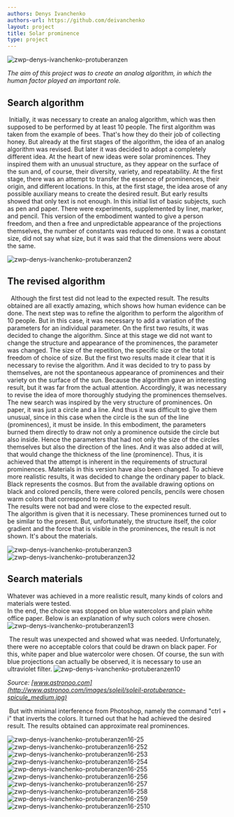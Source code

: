 ```yaml
---
authors: Denys Ivanchenko
authors-url: https://github.com/deivanchenko
layout: project
title: Solar prominence
type: project
---
```


![zwp-denys-ivanchenko-protuberanzen](splash.png)  


*The aim of this project was to create an analog algorithm, in which the human factor played an important role.*

## Search algorithm
​
Initially, it was necessary to create an analog algorithm, which was then supposed to be performed by at least 10 people. The first algorithm was taken from the example of bees. That's how they do their job of collecting honey. But already at the first stages of the algorithm, the idea of ​​an analog algorithm was revised. But later it was decided to adopt a completely different idea. At the heart of new ideas were solar prominences. They inspired them with an unusual structure, as they appear on the surface of the sun and, of course, their diversity, variety, and repeatability. At the first stage, there was an attempt to transfer the essence of prominences, their origin, and different locations. In this, at the first stage, the idea arose of any possible auxiliary means to create the desired result. But early results showed that only text is not enough. In this initial list of basic subjects, such as pen and paper. There were experiments, supplemented by liner, marker, and pencil. This version of the embodiment wanted to give a person freedom, and then a free and unpredictable appearance of the projections themselves, the number of constants was reduced to one. It was a constant size, did not say what size, but it was said that the dimensions were about the same.

![zwp-denys-ivanchenko-protuberanzen2](./assets/images/Protuberanzen2.png)

## The revised algorithm
​
​
Although the first test did not lead to the expected result. The results obtained are all exactly amazing, which shows how human evidence can be done.
The next step was to refine the algorithm to perform the algorithm of 10 people. But in this case, it was necessary to add a variation of the parameters for an individual parameter. On the first two results, it was decided to change the algorithm. Since at this stage we did not want to change the structure and appearance of the prominences, the parameter was changed. The size of the repetition, the specific size or the total freedom of choice of size. But the first two results made it clear that it is necessary to revise the algorithm. And it was decided to try to pass by themselves, are not the spontaneous appearance of prominences and their variety on the surface of the sun. Because the algorithm gave an interesting result, but it was far from the actual attention.
Accordingly, it was necessary to revise the idea of ​​more thoroughly studying the prominences themselves.
The new search was inspired by the very structure of prominences.
On paper, it was just a circle and a line. And thus it was difficult to give them unusual, since in this case when the circle is the sun of the line (prominences), it must be inside.
In this embodiment, the parameters burned them directly to draw not only a prominence outside the circle but also inside. Hence the parameters that had not only the size of the circles themselves but also the direction of the lines. And it was also added at will, that would change the thickness of the line (prominence). Thus, it is achieved that the attempt is inherent in the requirements of structural prominences.
Materials in this version have also been changed. To achieve more realistic results, it was decided to change the ordinary paper to black. Black represents the cosmos. But from the available drawing options on black and colored pencils, there were colored pencils, pencils were chosen warm colors that correspond to reality.  
The results were not bad and were close to the expected result.  
The algorithm is given that it is necessary. These prominences turned out to be similar to the present. But, unfortunately, the structure itself, the color gradient and the force that is visible in the prominences, the result is not shown. It's about the materials.  

![zwp-denys-ivanchenko-protuberanzen3](./assets/images/Protuberanzen3.png)
![zwp-denys-ivanchenko-protuberanzen32](./assets/images/Protuberanzen32.png)

## Search materials

Whatever was achieved in a more realistic result, many kinds of colors and materials were tested.  
In the end, the choice was stopped on blue watercolors and plain white office paper. Below is an explanation of why such colors were chosen.
![zwp-denys-ivanchenko-protuberanzen13](./assets/images/Protuberanzen13.png)


​
The result was unexpected and showed what was needed.
Unfortunately, there were no acceptable colors that could be drawn on black paper.
For this, white paper and blue watercolor were chosen.
Of course, the sun with blue projections can actually be observed, it is necessary to use an ultraviolet filter.
![zwp-denys-ivanchenko-protuberanzen10](./assets/images/Protuberanzen10.png)

*Source: [www.astronoo.com](http://www.astronoo.com/images/soleil/soleil-protuberance-spicule_medium.jpg)*

​
But with minimal interference from Photoshop, namely the command "ctrl + i" that inverts the colors. It turned out that he had achieved the desired result. 
The results obtained can approximate real prominences.  

![zwp-denys-ivanchenko-protuberanzen16-25](./assets/images/Protuberanzen16-25.png)
![zwp-denys-ivanchenko-protuberanzen16-252](./assets/images/Protuberanzen16-252.png)
![zwp-denys-ivanchenko-protuberanzen16-253](./assets/images/Protuberanzen16-253.png)
![zwp-denys-ivanchenko-protuberanzen16-254](./assets/images/Protuberanzen16-254.png)
![zwp-denys-ivanchenko-protuberanzen16-255](./assets/images/Protuberanzen16-255.png)
![zwp-denys-ivanchenko-protuberanzen16-256](./assets/images/Protuberanzen16-256.png)
![zwp-denys-ivanchenko-protuberanzen16-257](./assets/images/Protuberanzen16-257.png)
![zwp-denys-ivanchenko-protuberanzen16-258](./assets/images/Protuberanzen16-258.png)
![zwp-denys-ivanchenko-protuberanzen16-259](./assets/images/Protuberanzen16-259.png)
![zwp-denys-ivanchenko-protuberanzen16-2510](./assets/images/Protuberanzen16-2510.png)

